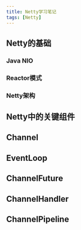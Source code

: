 ```yaml
---
title: Netty学习笔记
tags: [Netty]
---
```


## Netty的基础
### Java NIO
### Reactor模式
### Netty架构

## Netty中的关键组件
## Channel
## EventLoop
## ChannelFuture
## ChannelHandler
## ChannelPipeline